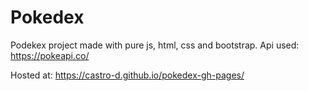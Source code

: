 # Pokedex

Podekex project made with pure js, html, css and bootstrap.
Api used: https://pokeapi.co/

Hosted at: https://castro-d.github.io/pokedex-gh-pages/
